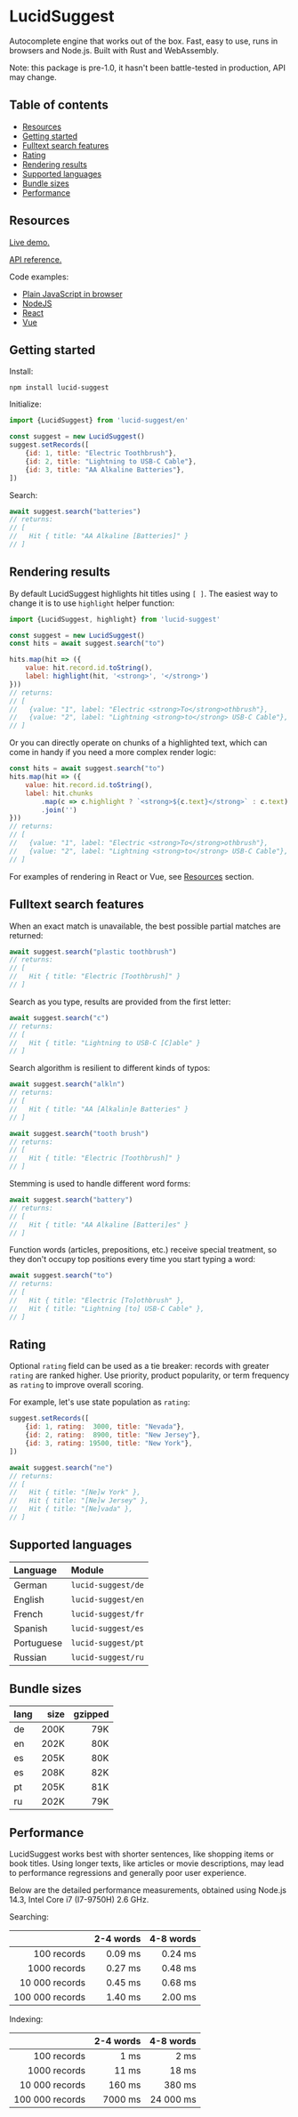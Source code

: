 # LucidSuggest

Autocomplete engine that works out of the box. Fast, easy to use, runs in browsers and Node.js. Built with Rust and WebAssembly.

Note: this package is pre-1.0, it hasn't been battle-tested in production, API may change.


## Table of contents
- [Resources](#resources)
- [Getting started](#getting-started)
- [Fulltext search features](#fulltext-search-features)
- [Rating](#rating)
- [Rendering results](#rendering-results)
- [Supported languages](#supported-languages)
- [Bundle sizes](#bundle-sizes)
- [Performance](#performance)


## Resources

[Live demo.](http://lucid-search.io.s3-website.eu-central-1.amazonaws.com/demo/index.html)

[API reference.](https://github.com/thaumant/lucid-suggest/tree/master/javascript/REFERENCE.md)

Code examples:
- [Plain JavaScript in browser](https://github.com/thaumant/lucid-suggest/tree/master/examples/browser-plain)
- [NodeJS](https://github.com/thaumant/lucid-suggest/tree/master/examples/node-ts)
- [React](https://github.com/thaumant/lucid-suggest/tree/master/examples/browser-react-ts)
- [Vue](https://github.com/thaumant/lucid-suggest/tree/master/examples/browser-vue)


## Getting started

Install:
```shell
npm install lucid-suggest
```

Initialize:
```javascript
import {LucidSuggest} from 'lucid-suggest/en'

const suggest = new LucidSuggest()
suggest.setRecords([
    {id: 1, title: "Electric Toothbrush"},
    {id: 2, title: "Lightning to USB-C Cable"},
    {id: 3, title: "AA Alkaline Batteries"},
])
```

Search:
```javascript
await suggest.search("batteries")
// returns:
// [
//   Hit { title: "AA Alkaline [Batteries]" }
// ]
```


## Rendering results

By default LucidSuggest highlights hit titles using `[ ]`.
The easiest way to change it is to use `highlight` helper function:

```javascript
import {LucidSuggest, highlight} from 'lucid-suggest'

const suggest = new LucidSuggest()
const hits = await suggest.search("to")

hits.map(hit => ({
    value: hit.record.id.toString(),
    label: highlight(hit, '<strong>', '</strong>')
}))
// returns:
// [
//   {value: "1", label: "Electric <strong>To</strong>othbrush"},
//   {value: "2", label: "Lightning <strong>to</strong> USB-C Cable"},
// ]
```

Or you can directly operate on chunks of a highlighted text,
which can come in handy if you need a more complex render logic:

```javascript
const hits = await suggest.search("to")
hits.map(hit => ({
    value: hit.record.id.toString(),
    label: hit.chunks
        .map(c => c.highlight ? `<strong>${c.text}</strong>` : c.text)
        .join('')
}))
// returns:
// [
//   {value: "1", label: "Electric <strong>To</strong>othbrush"},
//   {value: "2", label: "Lightning <strong>to</strong> USB-C Cable"},
// ]
```

For examples of rendering in React or Vue, see [Resources](#resources) section.

## Fulltext search features

When an exact match is unavailable, the best possible partial matches are returned:
```javascript
await suggest.search("plastic toothbrush")
// returns:
// [
//   Hit { title: "Electric [Toothbrush]" }
// ]
```

Search as you type, results are provided from the first letter:
```javascript
await suggest.search("c")
// returns:
// [
//   Hit { title: "Lightning to USB-C [C]able" }
// ]
```

Search algorithm is resilient to different kinds of typos:
```javascript
await suggest.search("alkln")
// returns:
// [
//   Hit { title: "AA [Alkalin]e Batteries" }
// ]
```

```javascript
await suggest.search("tooth brush")
// returns:
// [
//   Hit { title: "Electric [Toothbrush]" }
// ]
```

Stemming is used to handle different word forms:
```javascript
await suggest.search("battery")
// returns:
// [
//   Hit { title: "AA Alkaline [Batteri]es" }
// ]
```

Function words (articles, prepositions, etc.) receive special treatment, so they don't occupy top positions every time you start typing a word:
```javascript
await suggest.search("to")
// returns:
// [
//   Hit { title: "Electric [To]othbrush" },
//   Hit { title: "Lightning [to] USB-C Cable" },
// ]
```

## Rating

Optional `rating` field can be used as a tie breaker: records with greater `rating` are ranked higher. Use priority, product popularity, or term frequency as `rating` to improve overall scoring.

For example, let's use state population as `rating`:
```javascript
suggest.setRecords([
    {id: 1, rating:  3000, title: "Nevada"},
    {id: 2, rating:  8900, title: "New Jersey"},
    {id: 3, rating: 19500, title: "New York"},
])
```

```javascript
await suggest.search("ne")
// returns:
// [
//   Hit { title: "[Ne]w York" },
//   Hit { title: "[Ne]w Jersey" },
//   Hit { title: "[Ne]vada" },
// ]
```


## Supported languages

| Language   | Module             |
| :--------- | :----------------- |
| German     | `lucid-suggest/de` |
| English    | `lucid-suggest/en` |
| French     | `lucid-suggest/fr` |
| Spanish    | `lucid-suggest/es` |
| Portuguese | `lucid-suggest/pt` |
| Russian    | `lucid-suggest/ru` |


## Bundle sizes

| lang | size | gzipped |
| :--- | ---: | ------: |
| de   | 200K |     79K |
| en   | 202K |     80K |
| es   | 205K |     80K |
| es   | 208K |     82K |
| pt   | 205K |     81K |
| ru   | 202K |     79K |


## Performance

LucidSuggest works best with shorter sentences, like shopping items or book titles. Using longer texts, like articles or movie descriptions, may lead to performance regressions and generally poor user experience.

Below are the detailed performance measurements, obtained using Node.js 14.3, Intel Core i7 (I7-9750H) 2.6 GHz.

Searching:

|                 | 2-4 words | 4-8 words |
| --------------: | --------: | --------: |
|     100 records |   0.09 ms |   0.24 ms |
|    1000 records |   0.27 ms |   0.48 ms |
|  10 000 records |   0.45 ms |   0.68 ms |
| 100 000 records |   1.40 ms |   2.00 ms |

Indexing:

|                 | 2-4 words | 4-8 words |
| --------------: | --------: | --------: |
|     100 records |      1 ms |      2 ms |
|    1000 records |     11 ms |     18 ms |
|  10 000 records |    160 ms |    380 ms |
| 100 000 records |   7000 ms | 24 000 ms |
